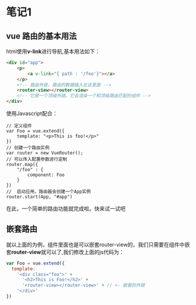 # 笔记1
## vue 路由的基本用法
html使用**v-link**进行导航,基本用法如下：
```html
<div id="app">
    <p>
        <a v-link="{ path : '/foo'}"></a>
    </p>
    <!-- 路由外链，路由的数据插入在这里面 -->
    <router-view></router-view>
    <!-- 它是一个顶级外链。它会渲染一个和顶级路由匹配的组件 -->
</div>
```
使用Javascript配合：
``` javasript
// 定义组件
var Foo = vue.extend({
    template: "<p>This is foo!</p>"
})
// 创建一个路由实例
var router = new VueRouter();
// 可以传入配置参数进行定制
router.map({
    "/foo" : {
        component: Foo
    }
})
//  启动应用，路由器会创建一个App实例
router.start(App, "#app")
```
在此，一个简单的路由功能就完成啦。快来试一试吧

## 嵌套路由
就以上面的为例，组件里面也是可以嵌套router-view的，我们只需要在组件中嵌套**router-view**就可以了,我们修改上面的js代码为：
``` javascript
var Foo = vue.extend({
  template:
    '<div class="foo">' +
      '<h2>This is Foo!</h2>' +
      '<router-view></router-view>' + // <- 嵌套的外链
    '</div>'
})